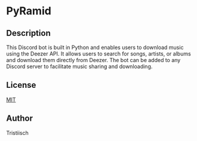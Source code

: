 
# PyRamid

## Description

This Discord bot is built in Python and enables users to download music using the Deezer API. It allows users to search for songs, artists, or albums and download them directly from Deezer. The bot can be added to any Discord server to facilitate music sharing and downloading.

## License

[MIT](https://choosealicense.com/licenses/mit/)

## Author

Tristiisch

